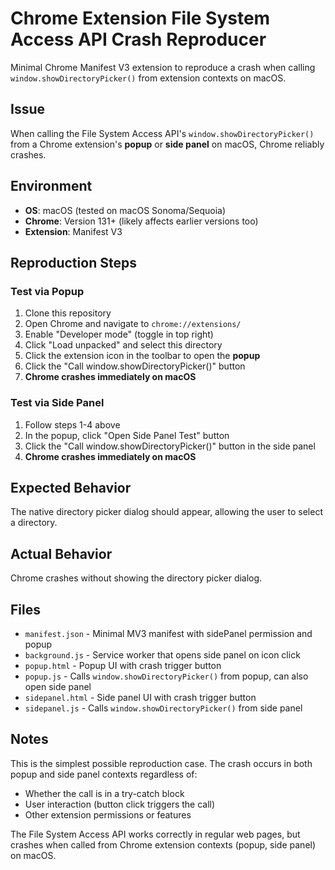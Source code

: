 # Chrome Extension File System Access API Crash Reproducer

Minimal Chrome Manifest V3 extension to reproduce a crash when calling `window.showDirectoryPicker()` from extension contexts on macOS.

## Issue

When calling the File System Access API's `window.showDirectoryPicker()` from a Chrome extension's **popup** or **side panel** on macOS, Chrome reliably crashes.

## Environment

- **OS**: macOS (tested on macOS Sonoma/Sequoia)
- **Chrome**: Version 131+ (likely affects earlier versions too)
- **Extension**: Manifest V3

## Reproduction Steps

### Test via Popup

1. Clone this repository
2. Open Chrome and navigate to `chrome://extensions/`
3. Enable "Developer mode" (toggle in top right)
4. Click "Load unpacked" and select this directory
5. Click the extension icon in the toolbar to open the **popup**
6. Click the "Call window.showDirectoryPicker()" button
7. **Chrome crashes immediately on macOS**

### Test via Side Panel

1. Follow steps 1-4 above
2. In the popup, click "Open Side Panel Test" button
3. Click the "Call window.showDirectoryPicker()" button in the side panel
4. **Chrome crashes immediately on macOS**

## Expected Behavior

The native directory picker dialog should appear, allowing the user to select a directory.

## Actual Behavior

Chrome crashes without showing the directory picker dialog.

## Files

- `manifest.json` - Minimal MV3 manifest with sidePanel permission and popup
- `background.js` - Service worker that opens side panel on icon click
- `popup.html` - Popup UI with crash trigger button
- `popup.js` - Calls `window.showDirectoryPicker()` from popup, can also open side panel
- `sidepanel.html` - Side panel UI with crash trigger button
- `sidepanel.js` - Calls `window.showDirectoryPicker()` from side panel

## Notes

This is the simplest possible reproduction case. The crash occurs in both popup and side panel contexts regardless of:
- Whether the call is in a try-catch block
- User interaction (button click triggers the call)
- Other extension permissions or features

The File System Access API works correctly in regular web pages, but crashes when called from Chrome extension contexts (popup, side panel) on macOS.
